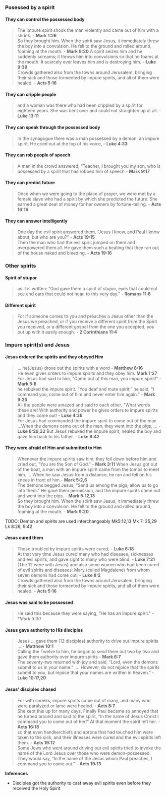 ### Posessed by a spirit
#### They can control the possessed body
> The impure spirit shook the man violently and came out of him with a shriek. - **Mark 1:26**  
> So they brought him. When the spirit saw Jesus, it immediately threw the boy into a convulsion. He fell to the ground and rolled around, foaming at the mouth. - **Mark 9:20**
> A spirit seizes him and he suddenly screams; it throws him into convulsions so that he foams at the mouth. It scarcely ever leaves him and is destroying him. - **Luke 9:39**  
> Crowds gathered also from the towns around Jerusalem, bringing their sick and those tormented by impure spirits, and all of them were healed. - **Acts 5:16**  

#### They can cripple people
> and a woman was there who had been crippled by a spirit for eighteen years. She was bent over and could not straighten up at all. - **Luke 13:11**  

#### They can speak through the possessed body
> In the synagogue there was a man possessed by a demon, an impure spirit. He cried out at the top of his voice, - **Luke 4:33**  

#### They can rob people of speech
> A man in the crowd answered, “Teacher, I brought you my son, who is possessed by a spirit that has robbed him of speech - **Mark 9:17**  

#### They can predict future
> Once when we were going to the place of prayer, we were met by a female slave who had a spirit by which she predicted the future. She earned a great deal of money for her owners by fortune-telling. - **Acts 16:16**  

#### They can answer intelligently
> One day the evil spirit answered them, “Jesus I know, and Paul I know about, but who are you?” - **Acts 19:15**  
> Then the man who had the evil spirit jumped on them and overpowered them all. He gave them such a beating that they ran out of the house naked and bleeding. - **Acts 19:16**  

### Other spirits
#### Spirit of stupor
> as it is written: “God gave them a spirit of stupor, eyes that could not see and ears that could not hear, to this very day.” - **Romans 11:8**  

#### Different spirit
> For if someone comes to you and preaches a Jesus other than the Jesus we preached, or if you receive a different spirit from the Spirit you received, or a different gospel from the one you accepted, you put up with it easily enough. - **2 Corinthians 11:4**  

### Impure spirit(s) and Jesus

#### Jesus ordered the spirits and they obeyed Him
> ... he(Jesus) drove out the spirits with a word - **Matthew 8:16**  
> He even gives orders to impure spirits and they obey him. **Mark 1:27**  
> For Jesus had said to him, “Come out of this man, you impure spirit!” - **Mark 5:8**  
> he rebuked the impure spirit. “You deaf and mute spirit,” he said, “I command you, come out of him and never enter him again.” - **Mark 9:25**  
> All the people were amazed and said to each other, "What words these are! With authority and power he gives orders to impure spirits and they come out! - **Luke 4:36**  
> For Jesus had commanded the impure spirit to come out of the man. ...When the demons came out of the man, they went into the pigs, ... - **Luke 8:29,33**
> But Jesus rebuked the impure spirit, healed the boy and gave him back to his father. - **Luke 9:42**  

#### They were afraid of Him and submitted to Him
> Whenever the impure spirits saw him, they fell down before him and cried out, "You are the Son of God." - **Mark 3:11**
> When Jesus got out of the boat, a man with an impure spirit came from the tombs to meet him.
... When he saw Jesus from a distance, he ran and fell on his knees in front of him - **Mark 5:2,6**  
> The demons begged Jesus, “Send us among the pigs; allow us to go into them.” He gave them permission, and the impure spirits came out and went into the pigs. - **Mark 5:12,13**   
> So they brought him. When the spirit saw Jesus, it immediately threw the boy into a convulsion. He fell to the ground and rolled around, foaming at the mouth. - **Mark 9:20**

TODO: Demon and spirits are used interchangeably
Mk5:12,13
Mk 7: 25,29
Lk 8:26, 9:42

#### Jesus cured them
> Those troubled by impure spirits were cured, - **Luke 6:18**  
> At that very time Jesus cured many who had diseases, sicknesses and evil spirits, and gave sight to many who were blind. - **Luke 7:21**  
> (The 12 were with Jesus) and also some women who had been cured of evil spirits and diseases: Mary (called Magdalene) from whom seven demons had come out; - **Luke 8:2**  
> Crowds gathered also from the towns around Jerusalem, bringing their sick and those tormented by impure spirits, and all of them were healed. - **Acts 5:16**  



#### Jesus was said to be possessed
> He said this because they were saying, "He has an impure spirit." - **Mark 3:30*

#### Jesus gave authority to His disciples
> Jesus ... gave them (12 disciples) authority to drive out impure spirits ... - **Matthew 10:1**  
> Calling the Twelve to him, he began to send them out two by two and gave them authority over impure spirits - **Mark 6:7**  
> The seventy-two returned with joy and said, “Lord, even the demons submit to us in your name.” .... However, do not rejoice that the spirits submit to you, but rejoice that your names are written in heaven.” - **Luke 10:17,20**

#### Jesus' disciples chased 
> For with shrieks, impure spirits came out of many, and many who were paralyzed or lame were healed. - **Acts 8:7**  
> She kept this up for many days. Finally Paul became so annoyed that he turned around and said to the spirit, “In the name of Jesus Christ I command you to come out of her!” At that moment the spirit left her. - **Acts 16:18**  
> so that even handkerchiefs and aprons that had touched him were taken to the sick, and their illnesses were cured and the evil spirits left them. - **Acts 19:12**  
> Some Jews who went around driving out evil spirits tried to invoke the name of the Lord Jesus over those who were demon-possessed. They would say, “In the name of the Jesus whom Paul preaches, I command you to come out.” - **Acts 19:13**  

**Inferences**

* Disciples got the authority to cast away evil spirits even before they received the Holy Spirit